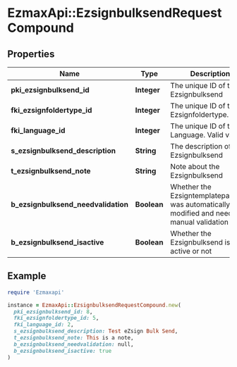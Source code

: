 # EzmaxApi::EzsignbulksendRequestCompound

## Properties

| Name | Type | Description | Notes |
| ---- | ---- | ----------- | ----- |
| **pki_ezsignbulksend_id** | **Integer** | The unique ID of the Ezsignbulksend | [optional] |
| **fki_ezsignfoldertype_id** | **Integer** | The unique ID of the Ezsignfoldertype. |  |
| **fki_language_id** | **Integer** | The unique ID of the Language.  Valid values:  |Value|Description| |-|-| |1|French| |2|English| |  |
| **s_ezsignbulksend_description** | **String** | The description of the Ezsignbulksend |  |
| **t_ezsignbulksend_note** | **String** | Note about the Ezsignbulksend |  |
| **b_ezsignbulksend_needvalidation** | **Boolean** | Whether the Ezsigntemplatepackage was automatically modified and needs a manual validation |  |
| **b_ezsignbulksend_isactive** | **Boolean** | Whether the Ezsignbulksend is active or not |  |

## Example

```ruby
require 'Ezmaxapi'

instance = EzmaxApi::EzsignbulksendRequestCompound.new(
  pki_ezsignbulksend_id: 8,
  fki_ezsignfoldertype_id: 5,
  fki_language_id: 2,
  s_ezsignbulksend_description: Test eZsign Bulk Send,
  t_ezsignbulksend_note: This is a note,
  b_ezsignbulksend_needvalidation: null,
  b_ezsignbulksend_isactive: true
)
```

